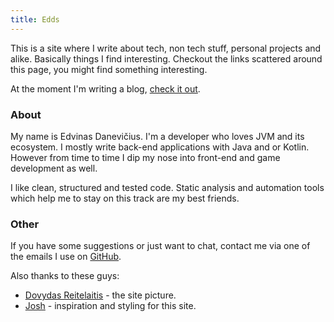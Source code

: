```yaml
---
title: Edds
---
```


This is a site where I write about tech, non tech stuff, personal projects and alike. Basically things I find interesting. Checkout the links scattered around this page, you might find something interesting.

At the moment I'm writing a blog, [check it out](/blog "Blog").

### About
My name is Edvinas Danevičius. I'm a developer who loves JVM and its ecosystem. I mostly write back-end applications with Java and or Kotlin. However from time to time I dip my nose into front-end and game development as well.

I like clean, structured and tested code. Static analysis and automation tools which help me to stay on this track are my best friends.

### Other
If you have some suggestions or just want to chat, contact me via one of the emails I use on [GitHub](https://github.com/Edvinas01 "My GitHub profile").

Also thanks to these guys:

- [Dovydas Reitelaitis](https://www.instagram.com/reitelaitis "Dovydas Reitelaitis instagram page") - the site picture.
- [Josh](https://jrl.ninja "Josh's web-page") - inspiration and styling for this site.
